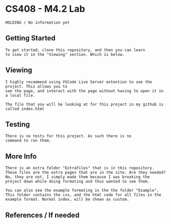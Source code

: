 # CS408 - M4.2 Lab
    HOLDING / No information yet

## Getting Started
    To get started, clone this repository, and then you can learn 
    to view it in the "Viewing" section. Which is below.

## Viewing
    I highly recommend using VSCode Live Server extention to see the project. This allows you to
    see the page, and interact with the page without having to open it in a local file.

    The file that you will be looking at for this project in my github is called index.html
    
## Testing
    There is no tests for this project. As such there is no
    command to run them.

## More Info
    There is an extra folder "ExtraFiles" that is in this repository. These files are the extra pages that are in the site. Are they needed? No, they are not. I simply made them because I was breaking the project down while doing formating and thus wanted to see them.

    You can also see the example formating in the the folder "Example". This folder contains the css, and the html code for all files in the example format. Normal index, will be shown as custom.

## References / If needed